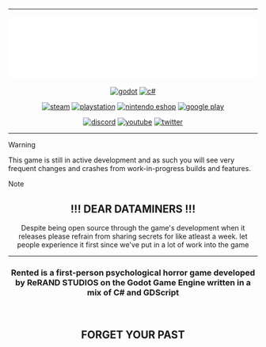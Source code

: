 
---

<div align="center" text-align="center">

![RENTED](https://raw.githubusercontent.com/shysolocup/Rented/refs/heads/master/src/Images/rented_white.png)

<a href="https://godotengine.org"><img height=35 src="https://img.shields.io/badge/Made%20With%20Godot-%23FFFFFF.svg?logo=godot-engine" alt="godot" /></a>
<a href="https://learn.microsoft.com/en-us/dotnet/csharp/"><img height=35 src="https://custom-icon-badges.demolab.com/badge/C%23-%23239120.svg?logo=cshrp&logoColor=white" alt="c#" /></a>

[comment]: <> (STOP LOOKING THROUGH MY STUFF STINKY!!!!)

<a href="https://youtu.be/dQw4w9WgXcQ"><img src="https://img.shields.io/badge/Steam-%23000000.svg?logo=steam&logoColor=white" alt="steam"></a>
<a href="https://youtu.be/dQw4w9WgXcQ"><img src="https://img.shields.io/badge/PlayStation%20Store-%230070D1.svg?logo=Playstation&logoColor=whitee" alt="playstation" /></a>
<a href="https://youtu.be/dQw4w9WgXcQ"><img src="https://custom-icon-badges.demolab.com/badge/Nintendo%20eShop-FF7D00?logo=nintendo&logoColor=fff" alt="nintendo eshop"></a>
<a href="https://youtu.be/dQw4w9WgXcQ"><img src="https://img.shields.io/badge/Google_Play-414141?logo=google-play&logoColor=white" alt="google play" /></a>

<a href="https://discord.gg/FhPrrfYqCA"><img src="https://img.shields.io/badge/ReRAND%20STUDIOS-%235865F2.svg?&logo=discord&logoColor=white" alt="discord"></a>
<a href="https://www.youtube.com/@ReRANDSTUDIOS"><img src="https://img.shields.io/badge/ReRAND%20STUDIOS-%23FF0000.svg?logo=YouTube&logoColor=white" alt="youtube"></a>
<a href="https://x.com/ReRandStudios"><img src="https://img.shields.io/badge/ReRAND%20STUDIOS-%23000000.svg?logo=X&logoColor=white" alt="twitter"></a>

</div>

---

> [!WARNING]
> This game is still in active development and as such you will see very frequent changes and crashes from work-in-progress builds and features.

> [!NOTE]
> <div align="center" text-align="center">
> <h2>!!! DEAR DATAMINERS !!!</h2>
> Despite being open source through the game's development when it releases please refrain from sharing secrets for like atleast a week. let people experience it first since we've put in a lot of work into the game
> </div>
>

---

<div align="center" text-align="center">

### Rented is a first-person psychological horror game developed by ReRAND STUDIOS on the Godot Game Engine written in a mix of C# and GDScript
<br>
 
## FORGET YOUR PAST

</div>
